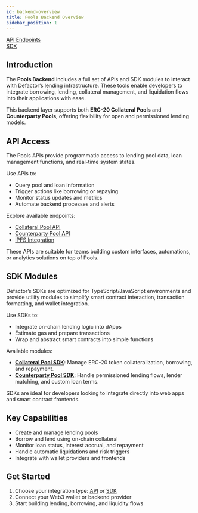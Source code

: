 ```yaml
---
id: backend-overview
title: Pools Backend Overview
sidebar_position: 1
---
```


<div style={{ display: 'flex', flexWrap: 'wrap', color: '#eb9f00', gap: '1rem' }}>
  <div style={{
    flex: '1 1 280px',
    display: 'flex',
    flexDirection: 'column',
    rowGap: '1rem',
    alignItems: 'flex-start',
    textDecoration: 'underline',
  }}>
    <a href="api/counterpartyPools/restful.md" className="pagination-nav__label">API Endpoints</a>
  </div>

  <div style={{
    flex: '1 1 280px',
    display: 'flex',
    flexDirection: 'column',
    rowGap: '1rem',
    alignItems: 'flex-start',
    textDecoration: 'underline'
  }}>
    <a href="sdk/counterparty-pool.md" className="pagination-nav__label">SDK</a>
  </div>
</div>

## Introduction

The **Pools Backend** includes a full set of APIs and SDK modules to interact with Defactor’s lending infrastructure. These tools enable developers to integrate borrowing, lending, collateral management, and liquidation flows into their applications with ease.

This backend layer supports both **ERC-20 Collateral Pools** and **Counterparty Pools**, offering flexibility for open and permissioned lending models.

## API Access

The Pools APIs provide programmatic access to lending pool data, loan management functions, and real-time system states.

Use APIs to:

- Query pool and loan information
- Trigger actions like borrowing or repaying
- Monitor status updates and metrics
- Automate backend processes and alerts

Explore available endpoints:

- [Collateral Pool API](api/erc20CollateralToken/restful.md)
- [Counterparty Pool API](api/counterpartyPools/restful.md)
- [IPFS Integration](api/ipfs/restful.md)

These APIs are suitable for teams building custom interfaces, automations, or analytics solutions on top of Pools.

## SDK Modules

Defactor’s SDKs are optimized for TypeScript/JavaScript environments and provide utility modules to simplify smart contract interaction, transaction formatting, and wallet integration.

Use SDKs to:

- Integrate on-chain lending logic into dApps
- Estimate gas and prepare transactions
- Wrap and abstract smart contracts into simple functions

Available modules:

- [**Collateral Pool SDK**](sdk/collateral-pool.md): Manage ERC-20 token collateralization, borrowing, and repayment.
- [**Counterparty Pool SDK**](sdk/counterparty-pool.md): Handle permissioned lending flows, lender matching, and custom loan terms.

SDKs are ideal for developers looking to integrate directly into web apps and smart contract frontends.

## Key Capabilities

- Create and manage lending pools
- Borrow and lend using on-chain collateral
- Monitor loan status, interest accrual, and repayment
- Handle automatic liquidations and risk triggers
- Integrate with wallet providers and frontends

## Get Started

1. Choose your integration type: [API](api/counterpartyPools/restful.md) or [SDK](sdk/counterparty-pool.md)
2. Connect your Web3 wallet or backend provider
3. Start building lending, borrowing, and liquidity flows
